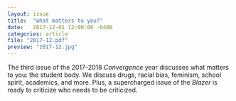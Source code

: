 ```yaml
---
layout: issue
title:  "what matters to you?"
date:   2017-12-01 12:00:00 -0400
categories: article
file: "2017-12.pdf"
preview: "2017-12.jpg"
---
```


The third issue of the 2017-2018 *Convergence* year discusses what matters to you: the student body. We discuss drugs, racial bias, feminism, school spirit, academics, and more. Plus, a supercharged issue of the *Blazer* is ready to criticize who needs to be criticized.
